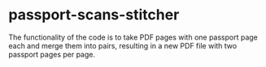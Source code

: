 # passport-scans-stitcher
The functionality of the code is to take PDF pages with one passport page each and merge them into pairs, resulting in a new PDF file with two passport pages per page.
